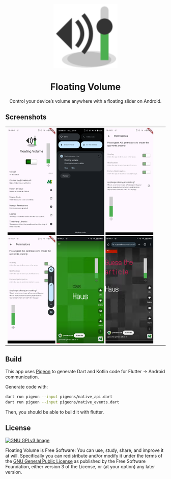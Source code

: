 <p align="center">
    <img src="logo.svg" width="200px" />
</p>
<h1 align="center">Floating Volume</h1>
<p align="center">
    Control your device’s volume anywhere with a floating slider on Android.
</p>


## Screenshots

<table>
    <tr>
        <td>
            <img src="screenshots/01.png" width="150px" />
            <img src="screenshots/02.png" width="150px" />
            <img src="screenshots/03.png" width="150px" />
            <img src="screenshots/04.png" width="150px" />
            <img src="screenshots/05.png" width="150px" />
            <img src="screenshots/06.png" width="150px" />
        </td>
    </tr>
</table>


## Build

This app uses [Pigeon](https://pub.dev/packages/pigeon) to generate Dart and Kotlin code for Flutter → Android communication.

Generate code with:

```bash
dart run pigeon --input pigeons/native_api.dart
dart run pigeon --input pigeons/native_events.dart
```

Then, you should be able to build it with flutter.

## License
[![GNU GPLv3 Image](https://www.gnu.org/graphics/gplv3-127x51.png)](https://www.gnu.org/licenses/gpl-3.0.en.html)  

Floating Volume is Free Software: You can use, study, share, and improve it at will. Specifically you can redistribute and/or modify it under the terms of the [GNU General Public License](https://www.gnu.org/licenses/gpl.html) as published by the Free Software Foundation, either version 3 of the License, or (at your option) any later version.
